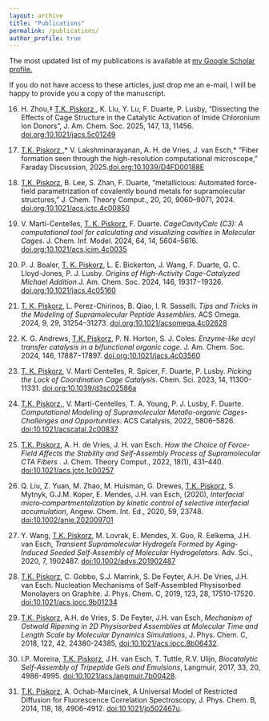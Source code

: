```yaml
---
layout: archive
title: "Publications"
permalink: /publications/
author_profile: true
---
```


The most updated list of my publications is available at <u><a href="https://scholar.google.pl/citations?user=DMmIVeoAAAAJ&hl=en">my Google Scholar profile</a>.</u>

If you do not have access to these articles, just drop me an e-mail, I will be happy to provide you a copy of the manuscript.

16. H. Zhou,‡ <u> T.K. Piskorz </u>, K. Liu, Y. Lu, F. Duarte, P. Lusby, “Dissecting the Effects of Cage Structure in the Catalytic Activation of Imide Chloronium Ion Donors”, J. Am. Chem. Soc. 2025, 147, 13, 11456. <a href='https://doi.org/10.1021/jacs.5c01249'>doi.org:10.1021/jacs.5c01249</a>

15. <u> T.K. Piskorz </u>,\* V. Lakshminarayanan, A. H. de Vries, J. van Esch,\* ”Fiber formation seen through the high-resolution computational microscope,” Faraday Discussion, 2025.<a href='http://dx.doi.org/10.1039/D4FD00188E'>doi.org:10.1039/D4FD00188E</a>

14. <u> T.K. Piskorz</u>, B. Lee, S. Zhan, F. Duarte, “metallicious: Automated force-field parametrization of covalently bound metals for supramolecular structures,” J. Chem. Theory Comput., 20, 20, 9060–9071, 2024. <a href="https://doi.org/10.1021/acs.jctc.4c00850">doi.org:10.1021/acs.jctc.4c00850</a>

13. V. Martí-Centelles, <u>T. K. Piskorz</u>, F. Duarte. <i>CageCavityCalc (C3): A computational tool for calculating and visualizing cavities in Molecular Cages</i>. J. Chem. Inf. Model. 2024, 64, 14, 5604–5616. <a href="https://doi.org/10.1021/acs.jcim.4c00355">doi.org:10.1021/acs.jcim.4c0035</a>

12. P. J. Boaler, <u>T. K. Piskorz</u>, L. E. Bickerton, J. Wang, F. Duarte, G. C. Lloyd-Jones, P. J. Lusby. <i>Origins of High-Activity Cage-Catalyzed Michael Addition</i>.J. Am. Chem. Soc. 2024, 146, 19317−19326. <a href="https://doi.org/10.1021/jacs.4c05160">doi.org:10.1021/jacs.4c05160</a>

11. <u> T. K. Piskorz</u>, L. Perez-Chirinos, B. Qiao, I. R. Sasselli. <i>Tips and Tricks in the Modeling of Supramolecular Peptide Assemblies</i>. ACS Omega.  2024, 9, 29, 31254–31273. <a href="https://doi.org/10.1021/acsomega.4c02628">doi.org:10.1021/acsomega.4c02628</a>

10. K. G. Andrews, <u> T.K. Piskorz</u>, P. N. Horton, S. J. Coles. <i>Enzyme-like acyl transfer catalysis in a bifunctional organic cage</i>. J. Am. Chem. Soc. 2024, 146, 17887−17897. <a href="https://doi.org/10.1021/jacs.4c03560">doi.org:10.1021/jacs.4c03560</a>

9. <u>T. K. Piskorz</u>, V. Martí Centelles, R. Spicer, F. Duarte, P. Lusby. <i>Picking the Lock of Coordination Cage Catalysis</i>. Chem. Sci. 2023, 14, 11300-11331. <a href="https://doi.org/10.1039/d3sc02586a">doi.org:10.1039/d3sc02586a</a>

8. <u>T.K. Piskorz,</u>, V. Martí-Centelles, T. A. Young, P. J. Lusby, F. Duarte. <i>Computational Modeling of Supramolecular Metallo-organic Cages-Challenges and Opportunities</i>. ACS Catalysis, 2022, 5806–5826. <a href="https://doi.org/10.1021/acscatal.2c00837">doi:10.1021/acscatal.2c00837</a>

7. <u> T.K. Piskorz</u>, A. H. de Vries, J. H. van Esch. <i> How the Choice of Force-Field Affects the Stability and Self-Assembly Process of Supramolecular CTA Fibers </i>. J. Chem. Theory Comput., 2022, 18(1), 431–440. <a href="https://doi.org/10.1021/acs.jctc.1c00257">doi:10.1021/acs.jctc.1c00257</a>

6. Q. Liu, Z. Yuan, M. Zhao, M. Huisman, G. Drewes, <u>T.K. Piskorz</u>, S. Mytnyk, G.J.M. Koper, E. Mendes, J.H. van Esch, (2020), <i>Interfacial micro‐compartmentalization by kinetic control of selective interfacial accumulation</i>, Angew. Chem. Int. Ed., 2020, 59, 23748. <a href="https://doi.org/10.1002/anie.202009701">doi:10.1002/anie.202009701</a>

5. Y. Wang, <u>T.K. Piskorz</u>, M. Lovrak, E. Mendes, X. Guo, R. Eelkema, J.H. van Esch, <i>Transient Supramolecular Hydrogels Formed by Aging‐Induced Seeded Self‐Assembly of Molecular Hydrogelators</i>. Adv. Sci., 2020, 7, 1902487. <a href="https://doi.org/10.1002/advs.201902487"> doi:10.1002/advs.201902487</a>

4. <u>T.K. Piskorz</u>, C. Gobbo, S.J. Marrink, S. De Feyter, A.H. De Vries, J.H. van Esch. Nucleation Mechanisms of Self-Assembled Physisorbed Monolayers on Graphite. J. Phys. Chem. C, 2019, 123, 28, 17510-17520. <a href="https://pubs.acs.org/doi/10.1021/acs.jpcc.9b01234"> doi:10.1021/acs.jpcc.9b01234</a>

3. <u>T.K. Piskorz</u>, A.H. de Vries, S. De Feyter, J.H. van Esch, <i>Mechanism of Ostwald Ripening in 2D Physisorbed Assemblies at Molecular Time and Length Scale by Molecular Dynamics Simulations</i>,
J. Phys. Chem. C, 2018, 122, 42, 24380-24385, <a href="https://doi.org/10.1021/acs.jpcc.8b06432">doi:10.1021/acs.jpcc.8b06432</a>.

2. I.P. Moreira, <u>T.K. Piskorz</u>, J.H. van Esch, T. Tuttle, R.V. Ulijn, <i>Biocatalytic Self-Assembly of Tripeptide Gels and Emulsions</i>, Langmuir, 2017, 33, 20, 4986-4995. <a href="https://doi.org/10.1021/acs.langmuir.7b00428">doi:10.1021/acs.langmuir.7b00428</a>.

1. <u>T.K. Piskorz</u>, A. Ochab-Marcinek, A Universal Model of Restricted Diffusion for Fluorescence Correlation Spectroscopy, J. Phys. Chem. B, 2014, 118, 18, 4906-4912. <a href="https://doi.org/10.1021/jp502467u">doi:10.1021/jp502467u</a>.
